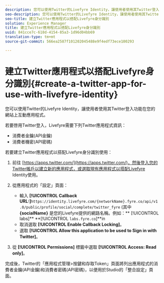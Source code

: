 ```yaml
---
description: 您可以使用Twitter的Livefyre Identity，讓使用者使用其Twitter登入功能在您的網站上互動應用程式。
seo-description: 您可以使用Twitter的Livefyre Identity，讓使用者使用其Twitter登入功能在您的網站上互動應用程式。
seo-title: 建立Twitter應用程式以搭配Livefyre身分識別
solution: Experience Manager
title: 建立Twitter應用程式以搭配Livefyre身分識別
uuid: 841cce7c-618d-4154-85a3-1d96d04bb69
translation-type: tm+mt
source-git-commit: 566ea2587f101202045488e9f4edf73ece100293

---
```



# 建立Twitter應用程式以搭配Livefyre身分識別{#create-a-twitter-app-for-use-with-livefyre-identity}

您可以使用Twitter的Livefyre Identity，讓使用者使用其Twitter登入功能在您的網站上互動應用程式。

若要啓用Twitter登入，Livefyre需要下列Twitter應用程式資訊：

* 消費者金鑰(API金鑰)
* 消費者機密(API密碼)

若要建立Twitter應用程式以搭配Livefyre身分識別使用：

1. 前往 [https://apps.twitter.com/](https://apps.twitter.com/)，然後登入您的Twitter帳戶以建立新的應用程式，或選取現有應用程式以搭配Livefyre Identity使用。
1. 從應用程式的「設定」頁面：

   * 輸入 **[!UICONTROL Callback URL:]**`https://identity.livefyre.com/{networkName}.fyre.co/api/v1.0/public/profile/social/complete/twitter_fyre` (其中 **{socialName}** 是您的Livefyre提供的網路名稱。例如：** [!UICONTROL labs]** **[!UICONTROL `labs.fyre.co`]**in
   * 取消選取 **[!UICONTROL Enable Callback Locking]**。
   * 選取 **[!UICONTROL Allow this application to be used to Sign in with Twitter]**。

1. 從 **[!UICONTROL Permissions]** 標籤中選取 **[!UICONTROL Access: Read only]**。

完成後，Twitter的「應用程式管理>按鍵和存取Token」頁面將列出應用程式的消費者金鑰(API金鑰)和消費者密碼(API密碼)，以便用於Studio的「整合設定」頁面。
